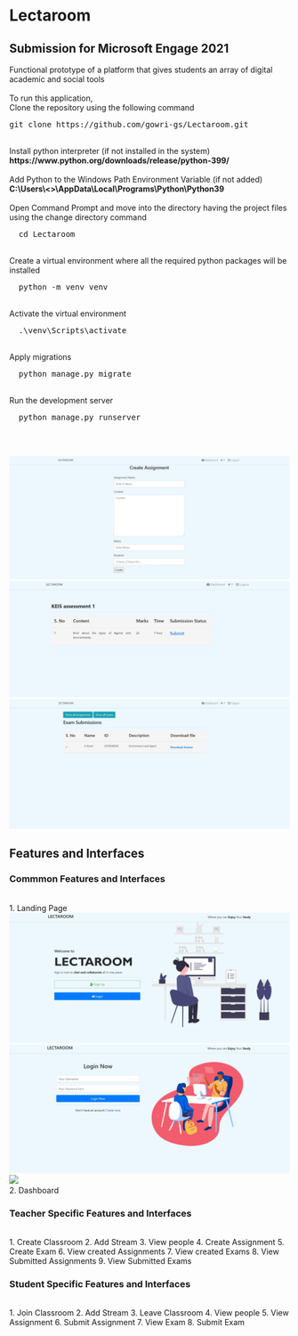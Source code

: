 # Lectaroom

<h2><b>Submission for Microsoft Engage 2021</b></h2>
Functional prototype of a platform that gives students an array of digital academic and social tools<br>
<br>
To run this application,<br>
Clone the repository using the following command<br>
<div class="highlight highlight-source-shell position-relative overflow-auto">
  <pre>
git clone https://github.com/gowri-gs/Lectaroom.git</pre>
</div>
<br>
Install python interpreter (if not installed in the system) <br>
<b>https://www.python.org/downloads/release/python-399/</b><br>
<br>
Add Python to the Windows Path Environment Variable (if not added)<br>
<b>C:\Users\<<System_Name>>\AppData\Local\Programs\Python\Python39</b>
<br>
<br>
Open Command Prompt and move into the directory having the project files using the change directory command
<div class="highlight highlight-source-shell position-relative overflow-auto">
  <pre>
  cd Lectaroom</pre>
</div><br>
Create a virtual environment where all the required python packages will be installed<br>
<div class="highlight highlight-source-shell position-relative overflow-auto">
  <pre>
  python -m venv venv</pre>
</div>
<br>
Activate the virtual environment
<div class="highlight highlight-source-shell position-relative overflow-auto">
  <pre>
  .\venv\Scripts\activate</pre>
</div>
<br>
Apply migrations
<div class="highlight highlight-source-shell position-relative overflow-auto">
  <pre>
  python manage.py migrate</pre>
</div>
<br>
Run the development server
<div class="highlight highlight-source-shell position-relative overflow-auto">
  <pre>
  python manage.py runserver</pre>
</div>
<br><br>


<img src="https://github.com/gowri-gs/Lectaroom/blob/master/media/others/Assignment_creation.JPG"></img><br>
<img src="https://github.com/gowri-gs/Lectaroom/blob/master/media/others/Assignment_student.JPG"></img><br>
<img src="https://github.com/gowri-gs/Lectaroom/blob/master/media/others/Submitted%20Assignments.JPG"></img><br>

<h2><b>Features and Interfaces</b></h2>
<h3>Commmon Features and Interfaces</h3><br>
1. Landing Page<br>
<img src="https://github.com/gowri-gs/Lectaroom/blob/master/media/others/Landing%20Page.JPG"></img><br>
<img src="https://github.com/gowri-gs/Lectaroom/blob/master/media/others/Login.JPG"></img><br>
<img src="https://github.com/gowri-gs/Lectaroom/blob/master/media/others/Sign%Up.JPG"></img><br>
2. Dashboard<br>

<h3>Teacher Specific Features and Interfaces</h3><br>
1. Create Classroom
2. Add Stream
3. View people 
4. Create Assignment
5. Create Exam
6. View created Assignments
7. View created Exams
8. View Submitted Assignments
9. View Submitted Exams

<h3>Student Specific Features and Interfaces</h3><br>
1. Join Classroom
2. Add Stream
3. Leave Classroom
4. View people
5. View Assignment
6. Submit Assignment
7. View Exam
8. Submit Exam


